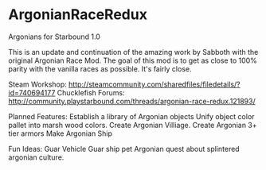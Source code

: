 # ArgonianRaceRedux
Argonians for Starbound 1.0

This is an update and continuation of the amazing work by Sabboth with the original 
Argonian Race Mod. The goal of this mod is to get as close to 100% parity with the vanilla races as possible. It's fairly close. 

Steam Workshop: http://steamcommunity.com/sharedfiles/filedetails/?id=740694177
Chucklefish Forums: http://community.playstarbound.com/threads/argonian-race-redux.121893/

Planned Features:
Establish a library of Argonian objects
Unify object color pallet into marsh wood colors.
Create Argonian Villiage.
Create Argonian 3+ tier armors
Make Argonian Ship
	
Fun Ideas:
Guar Vehicle
Guar ship pet
Argonian quest about splintered argonian culture.
